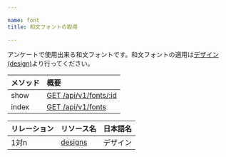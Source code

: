 ```yaml
---

name: font
title: 和文フォントの取得

---
```


アンケートで使用出来る和文フォントです。和文フォントの適用は[デザイン(design)](#design)より行ってください。

|メソッド|概要|
|:---|:---|
|show|[GET /api/v1/fonts/:id](#font_show)|
|index|[GET /api/v1/fonts](#font_index)|

|リレーション|リソース名|日本語名|
|:---|:---|:---|
|1対n|[designs](#design)|デザイン|

